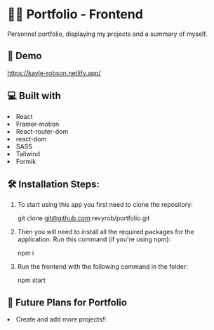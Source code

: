 # 👩‍💻 Portfolio -  Frontend 
Personnel portfolio, displaying my projects and a summary of myself.

## 🚀 Demo
https://kayle-robson.netlify.app/

## 💻 Built with
<li>React</li>
<li>Framer-motion</li>
<li>React-router-dom</li>
<li>react-dom</li>
<li>SASS</li>
<li>Tailwind</li>
<li>Formik</li>

## 🛠️ Installation Steps:
1. To start using this app you first need to clone the repository:

    git clone git@github.com:revyrob/portfolio.git

2. Then you will need to install all the required packages for the application. Run this command (if you're using npm):

    npm i

3. Run the frontend with the following command in the folder:

    npm start
    

## 🔮 Future Plans for Portfolio

<li>Create and add more projects!!</li>

